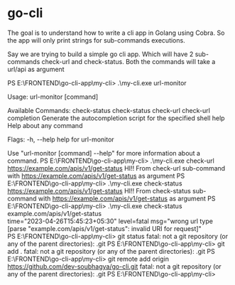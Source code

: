 # go-cli

The goal is to understand how to write a cli app in Golang using Cobra. So the app will only print strings for sub-commands executions.

Say we are trying to build a simple go cli app. Which will have 2 sub-commands check-url and check-status. Both the commands will take a url/api as argument

PS E:\FRONTEND\go-cli-app\my-cli> .\my-cli.exe
url-monitor

Usage:
  url-monitor [command]

Available Commands:
  check-status check-status
  check-url    check-url
  completion   Generate the autocompletion script for the specified shell
  help         Help about any command

Flags:
  -h, --help   help for url-monitor

Use "url-monitor [command] --help" for more information about a command.
PS E:\FRONTEND\go-cli-app\my-cli> .\my-cli.exe check-url https://example.com/apis/v1/get-status 
HI!! From check-url sub-command with https://example.com/apis/v1/get-status as argument
PS E:\FRONTEND\go-cli-app\my-cli> .\my-cli.exe check-status https://example.com/apis/v1/get-status
HI!! From check-status sub-command with https://example.com/apis/v1/get-status as argument
PS E:\FRONTEND\go-cli-app\my-cli> .\my-cli.exe check-status example.com/apis/v1/get-status        
time="2023-04-26T15:45:23+05:30" level=fatal msg="wrong url type [parse \"example.com/apis/v1/get-status\": invalid URI for request]"      
PS E:\FRONTEND\go-cli-app\my-cli> git status
fatal: not a git repository (or any of the parent directories): .git
PS E:\FRONTEND\go-cli-app\my-cli> git add .
fatal: not a git repository (or any of the parent directories): .git
PS E:\FRONTEND\go-cli-app\my-cli> git remote add origin https://github.com/dev-soubhagya/go-cli.git
fatal: not a git repository (or any of the parent directories): .git
PS E:\FRONTEND\go-cli-app\my-cli> 
